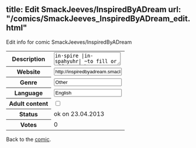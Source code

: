 title: Edit SmackJeeves/InspiredByADream
url: "/comics/SmackJeeves_InspiredByADream_edit.html"
---
Edit info for comic SmackJeeves/InspiredByADream

<form name="comic" action="http://gaepostmail.appengine.com/comic" name="post">
<table class="comicinfo">
<tr>
<th>Description</th><td><textarea name="description">in·spire |in-spahyuhr| ~to fill or affect with a specified feeling, thought, etc ~to prompt or instigate (utterances, acts, etc.) by influence, without avowal of responsibility dream |dreem| ~a succession of images, thoughts, or emotions passing through the mind during sleep ~a vision voluntarily indulged in while awake; daydream; reverie ~a wild or vain fancy Updates: Saturdays 1-2 pages a week.</textarea></td>
</tr>
<tr>
<th>Website</th><td><input type="text" name="url" value="http://inspiredbyadream.smackjeeves.com/comics/"/></td>
</tr>
<tr>
<th>Genre</th><td><input type="text" name="genre" value="Other"/></td>
</tr>
<tr>
<th>Language</th><td><input type="text" name="language" value="English"/></td>
</tr>
<tr>
<th>Adult content</th><td><input type="checkbox" name="adult" value="adult" /></td>
</tr>
<tr>
<th>Status</th><td>ok on 23.04.2013</td>
</tr>
<tr>
<th>Votes</th><td>0</div></td>
</tr>
</table>
</form>

Back to the [comic](/comics/SmackJeeves_InspiredByADream.html).

